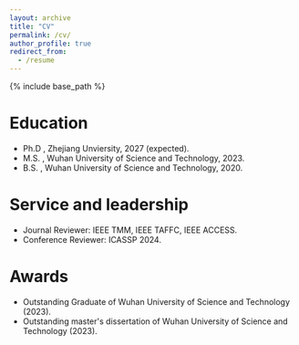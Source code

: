 ```yaml
---
layout: archive
title: "CV"
permalink: /cv/
author_profile: true
redirect_from:
  - /resume
---
```


{% include base_path %}

Education
======
* Ph.D , Zhejiang Unviersity, 2027 (expected).
* M.S. , Wuhan University of Science and Technology, 2023.
* B.S. , Wuhan University of Science and Technology, 2020.
  
Service and leadership
======
* Journal Reviewer: IEEE TMM, IEEE TAFFC, IEEE ACCESS.
* Conference Reviewer: ICASSP 2024.

Awards
======
* Outstanding Graduate of Wuhan University of Science and Technology (2023).
* Outstanding master's dissertation of Wuhan University of Science and Technology (2023).
